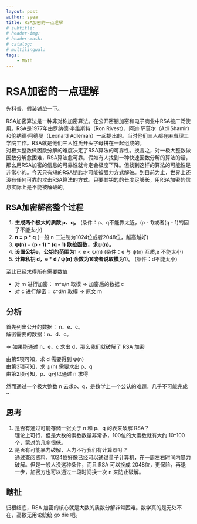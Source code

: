 ```yaml
---
layout: post
author: syea
title: RSA加密的一点理解
# subtitle:
# header-img: 
# header-mask:  
# catalog: 
# multilingual: 
tags:
    - Math
---
```


# RSA加密的一点理解

先科普，假装铺垫一下。
>
RSA加密算法是一种非对称加密算法。在公开密钥加密和电子商业中RSA被广泛使用。RSA是1977年由罗纳德·李维斯特（Ron Rivest）、阿迪·萨莫尔（Adi Shamir）和伦纳德·阿德曼（Leonard Adleman）一起提出的。当时他们三人都在麻省理工学院工作。RSA就是他们三人姓氏开头字母拼在一起组成的。<br>
对极大整数做因数分解的难度决定了RSA算法的可靠性。换言之，对一极大整数做因数分解愈困难，RSA算法愈可靠。假如有人找到一种快速因数分解的算法的话，那么用RSA加密的信息的可靠性就肯定会极度下降。但找到这样的算法的可能性是非常小的。今天只有短的RSA钥匙才可能被强力方式解破。到目前为止，世界上还没有任何可靠的攻击RSA算法的方式。只要其钥匙的长度足够长，用RSA加密的信息实际上是不能被解破的。
>

## RSA加密解密整个过程

1. **生成两个极大的质数 p、q。**   (条件：p、q不能靠太近，(p - 1)或者(q - 1)的因子不能太小)<br>
2. **n = p * q**   (一般 n 二进制为1024位或者2048位，越高越好)<br>
3. **ψ(n) = (p - 1) * (q - 1) 欧拉函数，求ψ(n)。** <br>
4. **设置公钥e，公钥的范围为**1 < e < ψ(n)   (条件：e 与 ψ(n) 互质,e 不能太小)<br>
5. **计算私钥 d，e * d / ψ(n) 余数为1(或者说取模为1)。**    (条件：d不能太小)<br>

至此已经求得所有需要数值

* 对 m 进行加密： m^e/n 取模 => 加密后的数据 c
* 对 c 进行解密： c^d/n 取模 => 原文 m

## 分析

首先列出公开的数据： n、e、c。<br>
解密需要的数据：n、d、c。<br>

=> 如果能通过 n、e、c 求出 d，那么我们就破解了 RSA 加密<br>

由第5项可知，求 d 需要得到 ψ(n)<br>
由第3项可知，求 ψ(n) 需要求出 p、q<br>
由第2项可知，p、q可以通过 n 求得<br>

然而通过一个极大整数 n 去求p、q，是数学上一个公认的难题，几乎不可能完成~

## 思考

1. 是否有通过可能存储一张关于 n 和 p、q 的表来破解 RSA？<br>
理论上可行，但是大数的素数数量非常多，100位的大素数就有大约 10^100 个，蒙对的几率很低。<br>
2. 是否有可能暴力破解，人力不行我们有计算器呀？<br>
通过查阅资料，1024位好像已经可以通过量子计算机，在一周左右时间内暴力破解。但是一般人没这种条件，而且 RSA 可以换成 2048位，更保险，再退一步，加密方也可以通过一段时间换一次 n 来防止破解。

## 瞎扯
归根结底，RSA 加密的核心就是大数的质数分解非常困难。数学真的是无处不在，高数无用论统统 go die 吧。
